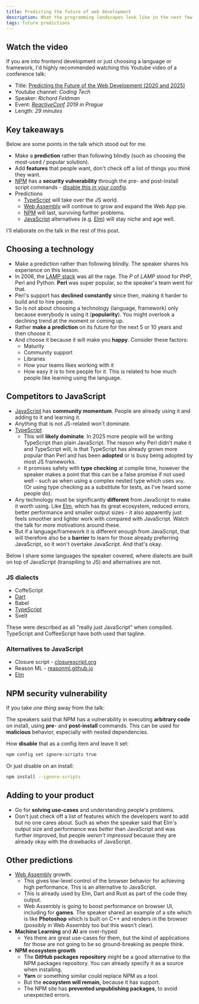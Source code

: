 ```yaml
---
title: Predicting the future of web development
description: What the programming landscapes look like in the next few years
tags: future predictions
---
```

## Watch the video

If you are into frontend development or just choosing a language or framework, I'd highly recommended watching this Youtube video of a conference talk:

* Title: [Predicting the Future of the Web Development (2020 and 2025)](https://www.youtube.com/watch?v=24tQRwIRP_w)
* Youtube channel: _Coding Tech_
* Speaker: _Richard Feldman_
* Event: [_ReactiveConf_](https://reactiveconf.com/) _2019 in Prague_
* Length: _29 minutes_

## Key takeaways

Below are some points in the talk which stood out for me.

* Make a **prediction** rather than following blindly (such as choosing the most-used / popular solution).
* Add **features** that people want, don't check off a list of things you _think_ they want.
* [NPM](https://github.com/MichaelCurrin/learn-to-code/blob/master/en/topics/scripting_languages/JavaScript/node_packages.md) has a **security vulnerability** through the pre- and post-install script commands - [disable this in your config](#npm-security-vulnerability).
* Predictions
  * [TypeScript](https://github.com/MichaelCurrin/learn-to-code/tree/master/en/topics/scripting_languages/TypeScript) will take over the JS world.
  * [Web Assembly](https://github.com/MichaelCurrin/learn-to-code/tree/master/en/topics/scripting_languages/Web%20Assembly) will continue to grow and expand the Web App pie.
  * [NPM](https://github.com/MichaelCurrin/learn-to-code/blob/master/en/topics/scripting_languages/JavaScript/node_packages.md) will last, surviving further problems.
  * [JavaScript](https://github.com/MichaelCurrin/learn-to-code/tree/master/en/topics/scripting_languages/JavaScript) alternatives (e.g. [Elm](https://github.com/MichaelCurrin/learn-to-code/tree/master/en/topics/scripting_languages/Elm)) will stay niche and age well.

I'll elaborate on the talk in the rest of this post.

## Choosing a technology

* Make a prediction rather than following blindly. The speaker shares his experience on this lesson.
* In 2006, the [LAMP stack](https://en.wikipedia.org/wiki/LAMP_(software_bundle)) was all the rage. The _P_ of _LAMP_ stood for PHP, Perl and Python. **Perl** was super popular, so the speaker's team went for that.
* Perl's support has **declined** **constantly** since then, making it harder to build and to hire people.
* So is not about choosing a technology (language, framework) only because everybody is using it (**popularity**). You might overlook a declining trend at the moment or coming up.
* Rather **make a** **prediction** on its future for the next 5 or 10 years and then choose it.
* And choose it because it will make you **happy**. Consider these factors:
  * Maturity
  * Community support
  * Libraries
  * How your teams likes working with it
  * How easy it is to hire people for it. This is related to how much people like learning using the language.

## Competitors to JavaScript

* [JavaScript](https://github.com/MichaelCurrin/learn-to-code/tree/master/en/topics/scripting_languages/JavaScript) has **community momentum**. People are already using it and adding to it and learning it.
* Anything that is not JS-related won't dominate.
* [TypeScript](https://github.com/MichaelCurrin/learn-to-code/tree/master/en/topics/scripting_languages/TypeScript)
  * This will **likely dominate**. In 2025 more people will be writing TypeScript than plain JavaScript. The reason why Perl didn't make it and TypeScript will, is that TypeScript has already grown more popular than Perl and has been **adopted** or is busy being adopted by most JS frameworks.
  * It promises safety with **type checking** at compile time, however the speaker makes a point that this can be a false promise if not used well - such as when using a complex nested type which uses `any`. (Or using type checking as a substitute for tests, as I've heard some people do).
* Any technology must be significantly **different** from JavaScript to make it worth using. Like [Elm](https://github.com/MichaelCurrin/learn-to-code/tree/master/en/topics/scripting_languages/Elm), which has its great ecosystem, reduced errors, better performance and smaller output sizes - it also apparently just feels smoother and lighter work with compared with JavaScript. Watch the talk for more motivations around these.
* But if a language/framework it is different enough from JavaScript, that will therefore also be a **barrier** to learn for those already preferring JavaScript, so it won't overtake JavaScript. And that's okay.

Below I share some languages the speaker covered, where dialects are built on top of JavaScript (transpiling to JS) and alternatives are not.

### JS dialects

* CoffeScript
* [Dart](https://github.com/MichaelCurrin/learn-to-code/tree/master/en/topics/scripting_languages/Dart)
* Babel
* [TypeScript](https://github.com/MichaelCurrin/learn-to-code/tree/master/en/topics/scripting_languages/TypeScript)
* Svelt

These were described as all "really just JavaScript" when compiled. TypeScript and CoffeeScript have both used that tagline.

### Alternatives to JavaScript

* Closure script - [closurescript.org ](https://closurescript.org)
* Reason ML - [reasonml.github.io](https://reasonml.github.io)
* [Elm](https://github.com/MichaelCurrin/learn-to-code/tree/master/en/topics/scripting_languages/Elm)

## NPM security vulnerability

If you take _one thing_ away from the talk:

The speakers said that NPM has a vulnerability in executing **arbitrary code** on install, using **pre**- and **post-install** commands. This can be used for **malicious** behavior, especially with nested dependencies.

How **disable** that as a config item and leave it set:

```sh
npm config set ignore-scripts true
```

Or just disable on an install:

```sh
npm install --ignore-scripts
```

## Adding to your product

* Go for **solving use-cases** and understanding people's problems.
* Don't just check off a list of features which the developers want to add but no one cares about. Such as when the speaker said that Elm's output size and performance was _better_ than JavaScript and was further improved, but people _weren't impressed_ because they are already okay with the drawbacks of JavaScript.

## Other predictions

* [Web Assembly](https://github.com/MichaelCurrin/learn-to-code/tree/master/en/topics/scripting_languages/Web%20Assembly) growth.
  * This gives low-level control of the browser behavior for achieving high performance. This is an alternative to JavaScript.
  * This is already used by Elm, Dart and Rust as part of the code they output.
  * Web Assembly is going to boost performance on browser UI, including for **games**. The speaker shared an example of a site which is like **Photoshop** which is built on C++ and renders in the browser (possibly in Web Assembly too but this wasn't clear).
* **Machine Learning** and **AI** are over-hyped
  * Yes there are great use-cases for them, but the kind of applications for those are not going to be so ground-breaking as people think.
* **NPM ecosystem growth**
  * The **GitHub packages** **repository** might be a good alternative to the NPM packages repository. You can already specify it as a source when installing.
  * **Yarn** or something similar could replace NPM as a tool.
  * But the **ecosystem will remain,** because it has support.
  * The NPM site has **prevented unpublishing packages**, to avoid unexpected errors.
